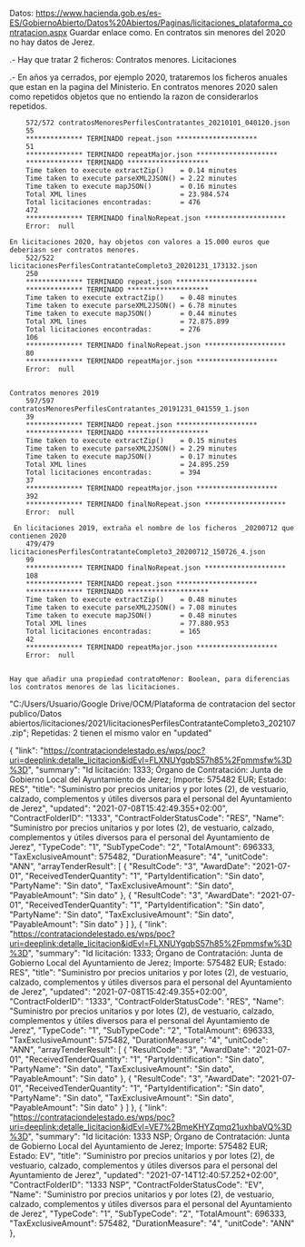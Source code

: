 Datos:
https://www.hacienda.gob.es/es-ES/GobiernoAbierto/Datos%20Abiertos/Paginas/licitaciones_plataforma_contratacion.aspx
Guardar enlace como.
En contratos sin menores del 2020 no hay datos de Jerez.


.- Hay que tratar 2 ficheros:
    Contratos menores.
    Licitaciones

.- En años ya cerrados, por ejemplo 2020, trataremos los ficheros anuales que estan en la pagina del Ministerio.
    En contratos menores 2020 salen como repetidos objetos que no entiendo la razon de considerarlos repetidos.

        572/572 contratosMenoresPerfilesContratantes_20210101_040120.json
        55
        ************** TERMINADO repeat.json ********************
        51
        ************** TERMINADO repeatMajor.json ********************
        ************** TERMINADO ********************
        Time taken to execute extractZip()    = 0.14 minutes
        Time taken to execute parseXML2JSON() = 2.22 minutes
        Time taken to execute mapJSON()       = 0.16 minutes
        Total XML lines                       = 23.984.574
        Total licitaciones encontradas:       = 476
        472
        ************** TERMINADO finalNoRepeat.json ********************
        Error:  null

    En licitaciones 2020, hay objetos con valores a 15.000 euros que deberiasn ser contratos menores.
        522/522 licitacionesPerfilesContratanteCompleto3_20201231_173132.json
        250
        ************** TERMINADO repeat.json ********************
        ************** TERMINADO ********************
        Time taken to execute extractZip()    = 0.48 minutes
        Time taken to execute parseXML2JSON() = 6.78 minutes
        Time taken to execute mapJSON()       = 0.44 minutes
        Total XML lines                       = 72.875.899
        Total licitaciones encontradas:       = 276
        106
        ************** TERMINADO finalNoRepeat.json ********************
        80
        ************** TERMINADO repeatMajor.json ********************
        Error:  null


    Contratos menores 2019
        597/597 contratosMenoresPerfilesContratantes_20191231_041559_1.json
        39
        ************** TERMINADO repeat.json ********************
        ************** TERMINADO ********************
        Time taken to execute extractZip()    = 0.15 minutes
        Time taken to execute parseXML2JSON() = 2.29 minutes
        Time taken to execute mapJSON()       = 0.17 minutes
        Total XML lines                       = 24.895.259
        Total licitaciones encontradas:       = 394
        37
        ************** TERMINADO repeatMajor.json ********************
        392
        ************** TERMINADO finalNoRepeat.json ********************
        Error:  null    

     En licitaciones 2019, extraña el nombre de los ficheros _20200712 que contienen 2020
        479/479 licitacionesPerfilesContratanteCompleto3_20200712_150726_4.json
        99
        ************** TERMINADO finalNoRepeat.json ********************
        108
        ************** TERMINADO repeat.json ********************
        ************** TERMINADO ********************
        Time taken to execute extractZip()    = 0.48 minutes
        Time taken to execute parseXML2JSON() = 7.08 minutes
        Time taken to execute mapJSON()       = 0.48 minutes
        Total XML lines                       = 77.880.953
        Total licitaciones encontradas:       = 165
        42
        ************** TERMINADO repeatMajor.json ********************
        Error:  null   


    Hay que añadir una propiedad contratoMenor: Boolean, para diferencias los contratos menores de las licitaciones.








"C:/Users/Usuario/Google Drive/OCM/Plataforma de contratacion del sector publico/Datos abiertos/licitaciones/2021/licitacionesPerfilesContratanteCompleto3_202107.zip";
Repetidas:
2 tienen el mismo valor en "updated"

 {
        "link": "https://contrataciondelestado.es/wps/poc?uri=deeplink:detalle_licitacion&idEvl=FLXNUYgqbS57h85%2Fpmmsfw%3D%3D",
        "summary": "Id licitación: 1333; Órgano de Contratación: Junta de Gobierno Local del Ayuntamiento de Jerez; Importe: 575482 EUR; Estado: RES",
        "title": "Suministro por precios unitarios y por lotes (2), de vestuario, calzado, complementos y útiles diversos para el personal del Ayuntamiento de Jerez",
        "updated": "2021-07-08T15:42:49.355+02:00",
        "ContractFolderID": "1333",
        "ContractFolderStatusCode": "RES",
        "Name": "Suministro por precios unitarios y por lotes (2), de vestuario, calzado, complementos y útiles diversos para el personal del Ayuntamiento de Jerez",
        "TypeCode": "1",
        "SubTypeCode": "2",
        "TotalAmount": 696333,
        "TaxExclusiveAmount": 575482,
        "DurationMeasure": "4",
        "unitCode": "ANN",
        "arrayTenderResult": [
            {
                "ResultCode": "3",
                "AwardDate": "2021-07-01",
                "ReceivedTenderQuantity": "1",
                "PartyIdentification": "Sin dato",
                "PartyName": "Sin dato",
                "TaxExclusiveAmount": "Sin dato",
                "PayableAmount": "Sin dato"
            },
            {
                "ResultCode": "3",
                "AwardDate": "2021-07-01",
                "ReceivedTenderQuantity": "1",
                "PartyIdentification": "Sin dato",
                "PartyName": "Sin dato",
                "TaxExclusiveAmount": "Sin dato",
                "PayableAmount": "Sin dato"
            }
        ]
    },
      {
        "link": "https://contrataciondelestado.es/wps/poc?uri=deeplink:detalle_licitacion&idEvl=FLXNUYgqbS57h85%2Fpmmsfw%3D%3D",
        "summary": "Id licitación: 1333; Órgano de Contratación: Junta de Gobierno Local del Ayuntamiento de Jerez; Importe: 575482 EUR; Estado: RES",
        "title": "Suministro por precios unitarios y por lotes (2), de vestuario, calzado, complementos y útiles diversos para el personal del Ayuntamiento de Jerez",
        "updated": "2021-07-08T15:42:49.355+02:00",
        "ContractFolderID": "1333",
        "ContractFolderStatusCode": "RES",
        "Name": "Suministro por precios unitarios y por lotes (2), de vestuario, calzado, complementos y útiles diversos para el personal del Ayuntamiento de Jerez",
        "TypeCode": "1",
        "SubTypeCode": "2",
        "TotalAmount": 696333,
        "TaxExclusiveAmount": 575482,
        "DurationMeasure": "4",
        "unitCode": "ANN",
        "arrayTenderResult": [
            {
                "ResultCode": "3",
                "AwardDate": "2021-07-01",
                "ReceivedTenderQuantity": "1",
                "PartyIdentification": "Sin dato",
                "PartyName": "Sin dato",
                "TaxExclusiveAmount": "Sin dato",
                "PayableAmount": "Sin dato"
            },
            {
                "ResultCode": "3",
                "AwardDate": "2021-07-01",
                "ReceivedTenderQuantity": "1",
                "PartyIdentification": "Sin dato",
                "PartyName": "Sin dato",
                "TaxExclusiveAmount": "Sin dato",
                "PayableAmount": "Sin dato"
            }
        ]
    },
      {
        "link": "https://contrataciondelestado.es/wps/poc?uri=deeplink:detalle_licitacion&idEvl=VE7%2BmeKHYZqmq21uxhbaVQ%3D%3D",
        "summary": "Id licitación: 1333 NSP; Órgano de Contratación: Junta de Gobierno Local del Ayuntamiento de Jerez; Importe: 575482 EUR; Estado: EV",
        "title": "Suministro por precios unitarios y por lotes (2), de vestuario, calzado, complementos y útiles diversos para el personal del Ayuntamiento de Jerez",
        "updated": "2021-07-14T12:40:57.252+02:00",
        "ContractFolderID": "1333 NSP",
        "ContractFolderStatusCode": "EV",
        "Name": "Suministro por precios unitarios y por lotes (2), de vestuario, calzado, complementos y útiles diversos para el personal del Ayuntamiento de Jerez",
        "TypeCode": "1",
        "SubTypeCode": "2",
        "TotalAmount": 696333,
        "TaxExclusiveAmount": 575482,
        "DurationMeasure": "4",
        "unitCode": "ANN"
    },